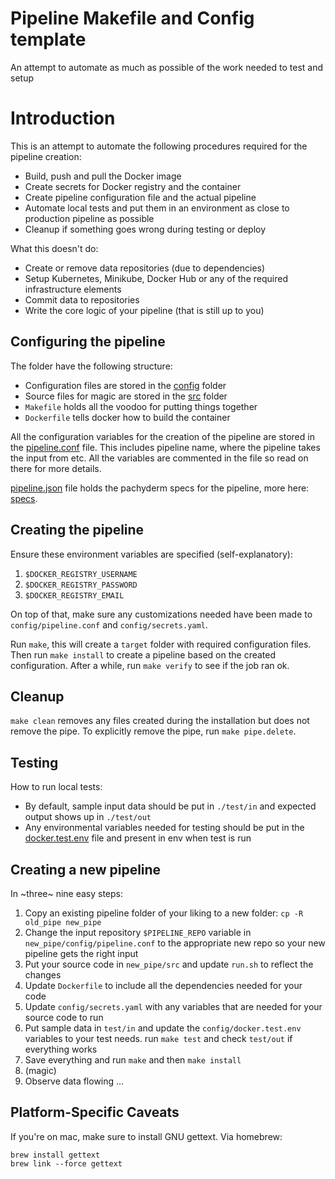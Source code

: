 # Pipeline Makefile and Config template

An attempt to automate as much as possible of the work needed to test and setup

# Introduction

This is an attempt to automate the following procedures required for the pipeline creation:
*  Build, push and pull the Docker image
*  Create secrets for Docker registry and the container
*  Create pipeline configuration file and the actual pipeline
*  Automate local tests and put them in an environment as close to production pipeline as possible
*  Cleanup if something goes wrong during testing or deploy

What this doesn't do:
*  Create or remove data repositories (due to dependencies)
*  Setup Kubernetes, Minikube, Docker Hub or any of the required infrastructure elements
*  Commit data to repositories
*  Write the core logic of your pipeline (that is still up to you)

## Configuring the pipeline

The folder have the following structure:
*  Configuration files are stored in the [config](./config) folder
*  Source files for magic are stored in the [src](./src) folder
*  `Makefile` holds all the voodoo for putting things together
*  `Dockerfile` tells docker how to build the container

All the configuration variables for the creation of the pipeline are stored in the [pipeline.conf](./config/pipeline.conf) file.
This includes pipeline name, where the pipeline takes the input from etc. All the variables
are commented in the file so read on there for more details.

[pipeline.json](./config/pipeline.json) file holds the pachyderm specs for the pipeline, more here: [specs](http://pachyderm.readthedocs.io/en/latest/reference/pipeline_spec.html).

## Creating the pipeline

Ensure these environment variables are specified (self-explanatory):

1) `$DOCKER_REGISTRY_USERNAME`
2) `$DOCKER_REGISTRY_PASSWORD`
3) `$DOCKER_REGISTRY_EMAIL`

On top of that, make sure any customizations needed have been made to `config/pipeline.conf` and `config/secrets.yaml`.

Run `make`, this will create a `target` folder with required configuration files. Then run `make install` to create a pipeline based on the created configuration. 
After a while, run `make verify` to see if the job ran ok.

## Cleanup

`make clean` removes any files created during the installation but does not remove the pipe. To explicitly remove the pipe, run `make pipe.delete`.

## Testing

How to run local tests:
*  By default, sample input data should be put in `./test/in` and expected output shows up in `./test/out`
*  Any environmental variables needed for testing should be put in the [docker.test.env](./config/docker.test.env) file and present in env when test is run

## Creating a new pipeline
In ~three~ nine easy steps:
1.  Copy an existing pipeline folder of your liking to a new folder: `cp -R old_pipe new_pipe`
2.  Change the input repository `$PIPELINE_REPO` variable in `new_pipe/config/pipeline.conf` to the appropriate new repo so your new
pipeline gets the right input
3.  Put your source code in `new_pipe/src` and update `run.sh` to reflect the changes
4.  Update `Dockerfile` to include all the dependencies needed for your code
5.  Update `config/secrets.yaml` with any variables that are needed for your source code to run
6.  Put sample data in `test/in` and update the `config/docker.test.env` variables to your test needs. run `make test` and check `test/out` if everything works
6.  Save everything and run `make` and then `make install`
7.  (magic)
8.  Observe data flowing ...

## Platform-Specific Caveats

If you're on mac, make sure to install GNU gettext. Via homebrew:

```
brew install gettext
brew link --force gettext
```
